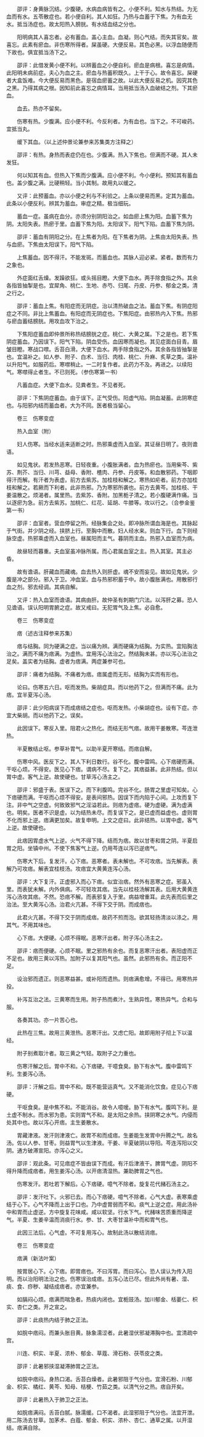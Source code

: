 <!-- { "loadSidebar": true } -->
　　邵评：身黄脉沉结。少腹硬。水病血病皆有之。小便不利。知水与热结。为无血而有水。五苓散症也。若小便自利。其人如狂。乃热与血蓄于下焦。为有血无水。抵当汤症也。故太阳热入膀胱。有水结血结之分也。

　　阳明病其人喜忘者。必有蓄血。盖心主血。血凝。则心气结。而失其官矣。故喜忘。此素有瘀血。非伤寒所得者。屎虽硬。大便反易。其色必黑。以浮血随便而下故也。俱宜抵当汤下之。

　　邵评：此借发黄小便不利。以辨蓄血之小便自利。瘀血是病根。喜忘是病情。此阳明未病前症。夫心为血之主。瘀血与热蓄积既久。上干于心。故令喜忘。屎硬者大盒饭难。今大便反易而黑色。是宿血瘀蓄之故。以此大便反易之机。因究其色之黑。乃得其病之根。因知前此喜忘之病情耳。当用抵当汤入血破结之剂。下其瘀血。

　　血去。热亦不留矣。

　　伤寒有热。少腹满。应小便不利。今反利者。为有血也。当下之。不可峻药。宜抵当丸。

　　缓下其血。（以上述仲景论兼参来苏集类方注释之）

　　邵评：有热。身热而表症仍在也。少腹满。热入下焦也。但满而不硬。其人未发狂。

　　何以知其有血。但热入下焦而少腹满。应小便不利。今小便利。预知其有蓄血也。盖少腹之满。比硬稍轻。当小其制。故用丸以缓之。

　　又评：此预蓄血。亦以小便之利与不利验之。上条以便易而黑。定其为蓄血。此条以小便反利。辨其为蓄血。审症之精。极当细玩。

　　蓄血一症。虽病在血分。亦须分别阴阳治之。如血瘀上焦为阳。血蓄下焦为阴。太阳失表。热瘀于里。血蓄下焦为阳。太阳误下。阳气下陷。血蓄下焦为阴。

　　邵评：蓄血有阴阳之分。在上焦者为阳。在下焦者为阴。上焦由太阳失表。热与血瘀。下焦由太阳误下。阳气下陷。

　　上焦蓄血。因不得汗。不能发斑。而蓄血也。其脉人迎必紧。紧者。数而有力之象也。

　　外症面红舌燥。发躁欲狂。或头摇目瞪。大便下血水。两手除食指之外。其余各指皆抽掣是也。宜犀角、桃仁、生地、赤芍、归尾、丹皮、丹参、郁金之类。清之行之。

　　邵评：蓄血上焦。有阳症而无阴症。治以清热破血之法。蓄血下焦。有阴症阳症之不同。非比上焦蓄血。有阳症而无阴症也。下焦阳症。由邪热内入下焦。热邪与瘀血蓄结膀胱。用攻血攻下治之。

　　下焦阳症蓄血即仲景所称热结膀胱之症。桃仁、大黄之属。下之是也。若下焦阴症蓄血。乃因误下。阳气下陷。阴血受伤。血因寒而凝也。其见症面白目青。眉皱目瞪。寒战口噤。舌苔白滑。大便下血水。两手除食指之外。其余各指皆抽掣是也。宜温补之。如人参、附子、白术、当归、肉桂、桃仁、升麻、炙草之类。温补以升阳气。如服药后。寒噤稍止。一二时复作者。此药力不及。再进之。以续阳气。寒噤得止者生。不已则死。（参伤寒第一书）

　　凡蓄血症。大便下血水。见粪者生。不见者死。

　　邵评：下焦阴症蓄血。由于误下。正气受伤。阳虚气陷。阴血凝蓄。此阴寒症也。与阳邪内结而蓄血者。大为不同。医者极当留心。

　　卷三　伤寒变症

　　热入血室（附）

　　妇人伤寒。当经水适来适断之时。热邪乘虚而入血室。其证昼日明了。夜则谵语。

　　如见鬼状。若发热恶寒。日轻夜重。小腹胀满者。血为热瘀也。当用柴芩、紫苏、荆芥、当归、川芎、益母、香附、楂肉、丹参、丹皮等。和血散邪药。下咽即得汗而解。有汗者为表虚。前方去紫苏。加桂枝和解之。寒热如疟者。前方亦加桂枝和解之。若厥而下利者。此非热邪。乃为寒邪所袭也。前方去黄芩。加桂枝、干姜温散之。烦渴者。属里热。去紫苏、香附。加黑栀子清之。若小腹硬满作痛。当以逐瘀为急。前方去紫苏。加桃仁、红花、延胡、牛膝等。攻以行之。（合参金鉴第一书）

　　邵评：血室者。营血停留之所。经脉集会之处。即冲脉所谓血海是也。其脉起于气街。并少阴之经。挟脐上行。至胸中而散。妇人经水来。则血下行。血下则经脉空虚。热邪乘虚而入血室也。昼属阳而主气。暮阴而主血。热邪入血室而为病。

　　故昼轻而暮重。夫血室虽冲脉所属。而心君属血室之主。热入其室。其主必昏。

　　故有谵语。肝藏血而藏魂。血去热入则肝虚。魂不安而妄见。故如见鬼状。少腹是冲之部分。邪入于卫。冲血室。血与热邪积蓄于中。故小腹胀满也。用散邪行血之剂。邪去经调。其病自解。

　　又评：热入血室而谵语。其病由肝。故仲圣有刺期门穴法。以泻肝之募。恐人见谵语。误认阳明胃腑之症。故又戒曰。无犯胃气及上焦。必自愈。

　　卷三　伤寒变症

　　痞（述古注释参来苏集）

　　痞与结胸。同为硬满之症。当以痛为辨。满而硬痛为结胸。为实热。宜陷胸法治之。满而不痛为痞满。为虚热。宜用泻心法治之。然结胸未甚。亦以泻心法治之足矣。盖实者为结胸。虚者为痞满。两症兼参可也。

　　邵评：痛者为结胸。不痛者为痞。痞属虚而无形。结胸为实而有形也。

　　论曰。伤寒五六日。呕而发热。柴胡症具。而以他药下之。但满而不痛。此为痞。宜半夏泻心汤。

　　邵评：此少阳病误下而成痞结之症也。呕而发热。小柴胡症也。设有下症。亦宜大柴胡。而以他药下之。误矣。

　　此因误下。寒反入里。阻君火之热化。而结无形气痞。故用干姜散寒。芩连泄热。

　　半夏散结止呕。参草补胃气。以助半夏开寒结。而痞自解。

　　伤寒中风。医反下之。其人下利日数行。谷不化。腹中雷鸣。心下痞硬而满。干呕心烦。不得安。医见心下痞。谓病不尽。复下之。其痞益甚。此非热结。但以胃中虚。客气上逆。故使硬也。甘草泻心汤主之。

　　邵评：邪盛于表。医误下之。而下利腹鸣。完谷不化。肠胃之里虚可知矣。心下痞硬而满。干呕而心烦不得安。是表间邪热。因误下而内陷于心间。上攻而复下注。非中气之空虚。何致致邪气之淫溢若此。则痞为虚痞。硬为虚硬。满为虚满也。明矣。医者不识是虚。以为结热未尽。而复误下之。是已虚而益虚也。虚则胃不化而邪上逆。痞满更加矣。故复申明。上文之症曰。此非结热。以胃中虚。客气上逆。故使硬也。

　　此痞因胃虚水气上逆。火气不得下降。结而为痞。故以甘枣和胃之阴。半夏启胃之阳。坐镇中州。不使下焦客气上逆。仍用芩连以泻已逆痞气。

　　伤寒大下后。复发汗。心下痞。恶寒者。表未解也。不可攻痞。当先解表。表解乃可攻痞。解表宜桂枝汤。攻痞宜大黄黄连泻心汤。

　　邵评：大下复汗。正虚邪入而心下痞。似宜治痞。然外有恶寒之症。邪虽入里。而表犹未解。内外俱病。不可轻攻其痞。当先以桂枝汤解其表。后用大黄黄连泻心汤攻其痞。不然。恐痞不解。而表邪复入于里。病益增重耳。此先表而后里之治法。至大黄泻心汤。治君火亢甚。不得下交于阴。而成痞也。

　　此君火亢甚。不得下交于阴而成痞。故药不煎而泡。欲其轻扬清淡以涤之。用其气。不用其味也。

　　心下痞。大便硬。心烦不得眠。恶寒汗出者。附子泻心汤主之。

　　邵评：痞而便硬。心烦不眠。里之邪热有余也。而复恶寒汗出者。表阳虚而正不足也。故用三黄以泻热。加附子以复其阳气也。虽然。此邪热有余。而正阳不足。

　　设治邪而遗正。则恶寒益甚。或补阳而遗热。则痞满愈增。不得已。用寒热并投。

　　补泻互治之法。三黄寒而生用。附子热而煮汁。生熟异性。寒热异气。合和与服。

　　各奏其功。亦一片苦心也。

　　此热在三焦。故用三黄泄热。恶寒汗出。又虑亡阳。故即用附子彻上下以温经。

　　附子别煮取汁者。取三黄之气轻。取附子之力重也。

　　伤寒汗解之后。胃中不和。心下痞硬。干噫食臭。胁下有水气。腹中雷鸣下利。生姜泻心汤。

　　邵评：汗解之后。胃中不和。既不能营运真气。又不能消化饮食。症见心下痞硬。

　　干呕食臭。是中焦不和。不能消谷。故令人噫嗳。胁下有水气。腹鸣下利。是土虚不制水。而水邪为患。实则胃气不和。是太阳之余热。挟阴寒之水气。内侵而处其中也。故以泻心开痞。主生姜散水。

　　胃藏津液。发汗则津液亡。故胃不和而成痞。生姜能生发胃中升腾之气。故名汤。佐以人参、甘枣。则益胃气以生津液。干姜、半夏破阴以导阳。芩连泻阳以交阴。通方破滞宣阳。亦泻心之义。

　　邵评：观此条。可见痞症不皆由误下而成。有汗后津液干。脾胃气虚。阴阳不得升降而成痞者。用生姜泻心汤。以开痞清湿热。兼助脾胃之气也。

　　伤寒发汗。若吐若下解后。心下痞硬。噫气不除者。旋复花代赭石汤主之。

　　邵评：发汗吐下。火邪已去。而心下痞硬。噫气不除者。心气大虚。表寒乘虚结于心下。心气不降而上出于口也。乃中虚胃弱而不和。痰气上逆之症。用此汤补中和胃而止虚逆。方中旋复花味咸。咸以软坚。行水下气。代赭味苦质重而降逆气。半夏、生姜辛温而消痰行水。参、甘、大枣甘温补中而和胃气也。

　　此因三法后。心气虚。不可复用泻心。故制此汤以散结消痞。

　　卷三　伤寒变症

　　痞满（新法叶案）

　　按胃居心下。心下痞。即胃痞也。不曰泻胃。而曰泻心。恐人误认为传入阳明。而以治阳明法治之也。伤寒误治成痞。五泻心法已尽。但此外尚有暑、湿、痰、食、痧秽、凝结成痞者。亦宜兼参。

　　如膈闷心烦。痞满而喘急者。热痰内闭也。宜栀豉汤。加川郁金、栝蒌仁、枳实、杏仁之类。开之宣之。

　　邵评：此痰热内结于肺之正法。

　　如脘中痞闷。而兼头胀目黄。脉象濡涩者。此暑湿伏邪凝滞胸中也。宜清疏中宫。

　　川连、枳实、半夏、浓朴、郁金、草蔻、滑石粉、茯苓皮之类。

　　邵评：此暑邪挟湿凝滞肺胃之正法。

　　如脘中痞闷。身热口渴。舌苔白燥者。此暑邪阻于气分也。宜滑石粉、川郁金、枳实、橘红、黄芩、知母、桔梗、竹茹之类。以清气分之热。痞自开矣。

　　邵评：此暑热入于肺卫之正法。

　　如脘痞满闷。舌苔白腻。脉濡缓。口不渴者。此湿邪阻于气分也。法宜开泄。用二陈汤去甘草。加茅术、白蔻、郁金、枳实、浓朴、杏仁、通草之属。以开湿结。痞满自除。

